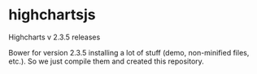 # highchartsjs
Highcharts v 2.3.5 releases

Bower for version 2.3.5 installing a lot of stuff (demo, non-minified files, etc.). So we just compile them and created this repository. 
